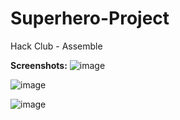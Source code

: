 # Superhero-Project
Hack Club - Assemble



**Screenshots:**
![image](https://user-images.githubusercontent.com/70042644/185538835-11f9e5a9-9d2d-402d-b826-62846b8a59f1.png)

![image](https://user-images.githubusercontent.com/70042644/185538980-0c179f89-3df3-435e-a05a-696c09806f0c.png)

![image](https://media.discordapp.net/attachments/878043501898637322/1010034377754939453/unknown.png?width=1163&height=654)
